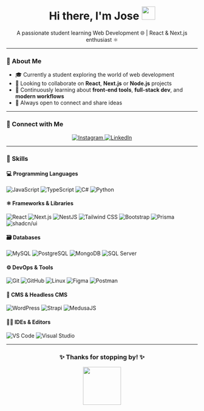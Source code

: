 <h1 align="center">Hi there, I'm Jose <img src="https://media.giphy.com/media/hvRJCLFzcasrR4ia7z/giphy.gif" width="35"/></h1>

<p align="center">
  A passionate student learning Web Development 🌐 | React & Next.js enthusiast ⚛️
</p>

---

### 📌 About Me

- 🎓 Currently a student exploring the world of web development  
- 🤝 Looking to collaborate on **React**, **Next.js** or **Node.js** projects  
- 🌱 Continuously learning about **front-end tools**, **full-stack dev**, and **modern workflows**  
- 💬 Always open to connect and share ideas  

---

### 🔗 Connect with Me

<p align="center">
  <a href="https://www.instagram.com/jxs90._" target="_blank">
    <img alt="Instagram" src="https://img.shields.io/badge/Instagram-E4405F?style=for-the-badge&logo=instagram&logoColor=white"/>
  </a>

 <a href="https://www.linkedin.com/in/jose-rh" target="_blank">
  <img alt="LinkedIn" src="https://img.shields.io/badge/LinkedIn-0A66C2?style=for-the-badge&logo=linkedin&logoColor=white"/>
</a>


</p>


---

### 🚀 Skills

#### 💻 Programming Languages
<p>
  <img alt="JavaScript" src="https://img.shields.io/badge/JavaScript-F7DF1E?style=for-the-badge&logo=javascript&logoColor=black"/>
  <img alt="TypeScript" src="https://img.shields.io/badge/TypeScript-3178C6?style=for-the-badge&logo=typescript&logoColor=white"/>
  <img alt="C#" src="https://img.shields.io/badge/C%23-239120?style=for-the-badge&logo=c-sharp&logoColor=white"/>
  <img alt="Python" src="https://img.shields.io/badge/Python-3776AB?style=for-the-badge&logo=python&logoColor=white"/>
</p>

#### ⚛️ Frameworks & Libraries
<p>
  <img alt="React" src="https://img.shields.io/badge/React-20232A?style=for-the-badge&logo=react&logoColor=61DAFB"/>
  <img alt="Next.js" src="https://img.shields.io/badge/Next.js-000000?style=for-the-badge&logo=nextdotjs&logoColor=white"/>
  <img alt="NestJS" src="https://img.shields.io/badge/NestJS-E0234E?style=for-the-badge&logo=nestjs&logoColor=white"/>
  <img alt="Tailwind CSS" src="https://img.shields.io/badge/TailwindCSS-38B2AC?style=for-the-badge&logo=tailwind-css&logoColor=white"/>
  <img alt="Bootstrap" src="https://img.shields.io/badge/Bootstrap-563D7C?style=for-the-badge&logo=bootstrap&logoColor=white"/>
  <img alt="Prisma" src="https://img.shields.io/badge/Prisma-2D3748?style=for-the-badge&logo=prisma&logoColor=white"/>
  <img alt="shadcn/ui" src="https://img.shields.io/badge/shadcn%2Fui-000000?style=for-the-badge&logo=radix-ui&logoColor=white"/>
</p>

#### 🗃️ Databases
<p>
  <img alt="MySQL" src="https://img.shields.io/badge/MySQL-4479A1?style=for-the-badge&logo=mysql&logoColor=white"/>
  <img alt="PostgreSQL" src="https://img.shields.io/badge/PostgreSQL-4169E1?style=for-the-badge&logo=postgresql&logoColor=white"/>
  <img alt="MongoDB" src="https://img.shields.io/badge/MongoDB-47A248?style=for-the-badge&logo=mongodb&logoColor=white"/>
  <img alt="SQL Server" src="https://img.shields.io/badge/SQL%20Server-CC2927?style=for-the-badge&logo=microsoftsqlserver&logoColor=white"/>
</p>

#### ⚙️ DevOps & Tools
<p>
  <img alt="Git" src="https://img.shields.io/badge/Git-F05033?style=for-the-badge&logo=git&logoColor=white"/>
  <img alt="GitHub" src="https://img.shields.io/badge/GitHub-181717?style=for-the-badge&logo=github&logoColor=white"/>
  <img alt="Linux" src="https://img.shields.io/badge/Linux-FCC624?style=for-the-badge&logo=linux&logoColor=black"/>
  <img alt="Figma" src="https://img.shields.io/badge/Figma-F24E1E?style=for-the-badge&logo=figma&logoColor=white"/>
  <img alt="Postman" src="https://img.shields.io/badge/Postman-FF6C37?style=for-the-badge&logo=postman&logoColor=white"/>
</p>

#### 🧠 CMS & Headless CMS
<p>
  <img alt="WordPress" src="https://img.shields.io/badge/WordPress-21759B?style=for-the-badge&logo=wordpress&logoColor=white"/>
  <img alt="Strapi" src="https://img.shields.io/badge/Strapi-4945FF?style=for-the-badge&logo=strapi&logoColor=white"/>
  <img alt="MedusaJS" src="https://img.shields.io/badge/MedusaJS-000000?style=for-the-badge&logo=medusa&logoColor=white"/>
</p>

#### 🧑‍💻 IDEs & Editors
<p>
  <img alt="VS Code" src="https://img.shields.io/badge/VS%20Code-007ACC?style=for-the-badge&logo=visualstudiocode&logoColor=white"/>
  <img alt="Visual Studio" src="https://img.shields.io/badge/Visual%20Studio-5C2D91?style=for-the-badge&logo=visualstudio&logoColor=white"/>
</p>

---

<h3 align="center">✨ Thanks for stopping by! ✨</h3>
<p align="center"><img src="https://media.giphy.com/media/3o7aD2saalBwwftBIY/giphy.gif" width="100"/></p>
